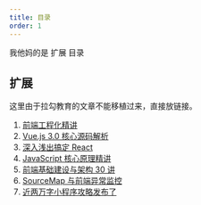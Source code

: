 ```yaml
---
title: 目录
order: 1
---
```


我他妈的是 扩展 目录

## 扩展

这里由于拉勾教育的文章不能移植过来，直接放链接。

1. [前端工程化精讲](https://kaiwu.lagou.com/course/courseInfo.htm?courseId=416&sid=20-h5Url-0&buyFrom=2&pageId=1pz4#/content)
2. [Vue.js 3.0 核心源码解析](https://kaiwu.lagou.com/course/courseInfo.htm?courseId=326&sid=20-h5Url-0&buyFrom=2&pageId=1pz4#/content)
3. [深入浅出搞定 React](https://kaiwu.lagou.com/course/courseInfo.htm?courseId=510&sid=20-h5Url-0&buyFrom=2&pageId=1pz4#/content)
4. [JavaScript 核心原理精讲](https://kaiwu.lagou.com/course/courseInfo.htm?courseId=601&sid=20-h5Url-0&buyFrom=2&pageId=1pz4#/content)
5. [前端基础建设与架构 30 讲](https://kaiwu.lagou.com/course/courseInfo.htm?courseId=584&sid=20-h5Url-0&buyFrom=2&pageId=1pz4#/content)
6. [SourceMap 与前端异常监控](https://mp.weixin.qq.com/s?__biz=MzkxNDIzNTg4MA==&mid=2247484211&idx=1&sn=1fe17b3d2f8d74267bb20c61fcf8204d)
7. [近两万字小程序攻略发布了](https://juejin.cn/post/6844903670589423623)
